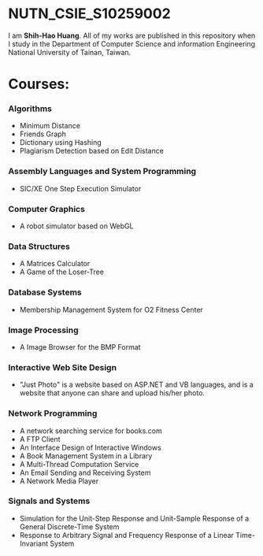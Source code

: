 # NUTN_CSIE_S10259002
I am **Shih-Hao Huang**. All of my works are published in this repository when I study in the Department of Computer Science and information Engineering National University of Tainan, Taiwan.

# Courses:
### Algorithms  
* Minimum Distance  
* Friends Graph  
* Dictionary using Hashing  
* Plagiarism Detection based on Edit Distance  
  
### Assembly Languages and System Programming  
* SIC/XE One Step Execution Simulator  
  
### Computer Graphics  
* A robot simulator based on WebGL  
  
### Data Structures  
* A Matrices Calculator  
* A Game of the Loser-Tree  
  
### Database Systems  
* Membership Management System for O2 Fitness Center  
  
### Image Processing  
* A Image Browser for the BMP Format  
  
### Interactive Web Site Design  
* "Just Photo" is a website based on ASP.NET and VB languages, and is a website that anyone can share and upload his/her photo.  
  
### Network Programming  
* A network searching service for books.com  
* A FTP Client  
* An Interface Design of Interactive Windows  
* A Book Management System in a Library  
* A Multi-Thread Computation Service  
* An Email Sending and Receiving System  
* A Network Media Player  
  
### Signals and Systems  
* Simulation for the Unit-Step Response and Unit-Sample Response of a General Discrete-Time System  
* Response to Arbitrary Signal and Frequency Response of a Linear Time-Invariant System  
